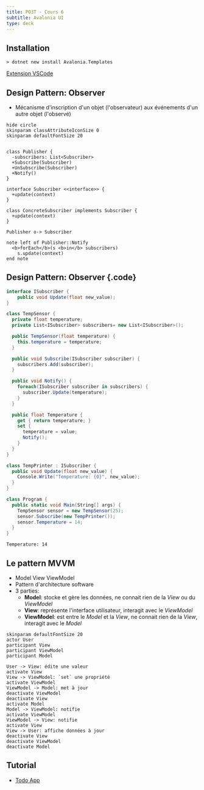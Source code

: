 ```yaml
---
title: PO3T - Cours 6
subtitle: Avalonia UI
type: deck
---
```


## Installation

```terminal
> dotnet new install Avalonia.Templates
```

[Extension VSCode](https://marketplace.visualstudio.com/items?itemName=AvaloniaTeam.vscode-avalonia)

## Design Pattern: Observer

- Mécanisme d'inscription d'un objet (l'observateur) aux événements d'un autre objet (l'observé)

```plantuml {.build}
hide circle
skinparam classAttributeIconSize 0
skinparam defaultFontSize 20


class Publisher {
  -subscribers: List<Subscriber>
  +Subscribe(Subscriber)
  +UnSubscribe(Subscriber)
  +Notify()
}

interface Subscriber <<interface>> {
  +update(context)
}

class ConcreteSubscriber implements Subscriber {
  +update(context)
}

Publisher o-> Subscriber

note left of Publisher::Notify
  <b>forEach</b>(s <b>in</b> subscribers)
    s.update(context)
end note
```

## Design Pattern: Observer {.code}

```cs
interface ISubscriber {
    public void Update(float new_value);
}

class TempSensor {
  private float temperature;
  private List<ISubscriber> subscribers= new List<ISubscriber>();

  public TempSensor(float temperature) {
    this.temperature = temperature;
  }

  public void Subscribe(ISubscriber subscriber) {
    subscribers.Add(subscriber);
  }

  public void Notify() {
    foreach(ISubscriber subscriber in subscribers) {
      subscriber.Update(temperature);
    }
  }

  public float Temperature {
    get { return temperature; }
    set {
      temperature = value;
      Notify();
    }
  }
}

class TempPrinter : ISubscriber {
  public void Update(float new_value) {
    Console.Write("Temperature: {0}", new_value);
  }
}

class Program {
  public static void Main(String[] args) {
    TempSensor sensor = new TempSensor(25);
    sensor.Subscribe(new TempPrinter());
    sensor.Temperature = 14;
  }
}

```

```terminal
Temperature: 14
```

## Le pattern MVVM

- Model View ViewModel
- Pattern d'architecture software
- 3 parties:
  - **Model**: stocke et gère les données, ne connait rien de la _View_ ou du _ViewModel_
  - **View**: représente l'interface utilisateur, interagit avec le _ViewModel_
  - **ViewModel**: est entre le _Model_ et la _View_, ne connait rien de la _View_, interagit avec le _Model_

```plantuml {.build}
skinparam defaultFontSize 20
actor User
participant View
participant ViewModel
participant Model

User -> View: édite une valeur
activate View
View -> ViewModel: `set` une propriété
activate ViewModel
ViewModel -> Model: met à jour
deactivate ViewModel
deactivate View
activate Model
Model -> ViewModel: notifie
activate ViewModel
ViewModel -> View: notifie
activate View
View -> User: affiche données à jour
deactivate View
deactivate ViewModel
deactivate Model
```

## Tutorial

- [Todo App](https://github.com/AvaloniaUI/Avalonia.Samples/tree/main/src/Avalonia.Samples/CompleteApps/SimpleToDoList)
